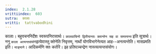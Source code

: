 ```yaml
---
index:  2.1.28
vrittiindex:  603
sutra:  कालाः
vritti:  tattvabodhini 
---
```


कालाः। बहुवचननिर्देशः स्वरूपनिरासार्थः। `कालवाचिनो द्वितीयान्ताः क्तान्तेन सह वा समस्यन्त` इति सूत्रार्थः। ननु `काला अत्यन्तसंयोगे`इत्येवास्तु क्तेनेति निवृत्तम्, नार्थो योगविभागेनेत्यत आह--अनत्यन्तेति। मासप्रमति इति। `माङ्माने`। आदिकर्मणि क्तः कर्तरि। इह प्रतिपञ्चन्द्रेण नास्त्यत्यन्तसंयोगः।

